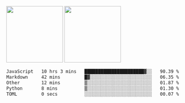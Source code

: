 <img src="https://github-readme-stats.vercel.app/api?username=Dream4ever&count_private=true&show_icons=true&theme=tokyonight" height="150" /> <img src="https://github-readme-stats.vercel.app/api/top-langs/?username=Dream4ever&count_private=true&show_icons=true&theme=tokyonight&langs_count=5&layout=compact" height="150" />

<!--START_SECTION:waka-->

```txt
JavaScript   10 hrs 3 mins   ██████████████████████▓░░   90.39 %
Markdown     42 mins         █▓░░░░░░░░░░░░░░░░░░░░░░░   06.35 %
Other        12 mins         ▒░░░░░░░░░░░░░░░░░░░░░░░░   01.87 %
Python       8 mins          ▒░░░░░░░░░░░░░░░░░░░░░░░░   01.30 %
TOML         0 secs          ░░░░░░░░░░░░░░░░░░░░░░░░░   00.07 %
```

<!--END_SECTION:waka-->
